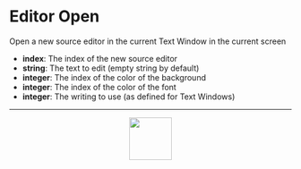 # Editor Open
Open a new source editor in the current Text Window in the current screen
- **index**: The index of the new source editor
- **string**: The text to edit (empty string by default)
- **integer**: The index of the color of the background
- **integer**: The index of the color of the font
- **integer**: The writing to use (as defined for Text Windows)
---
<p align="center"><img valign="middle" width="76px" src="https://drive.google.com/uc?export=view&id=1c2KO0LJpvMS9X9CAGV6dOfciR7OWhdKA" /></p>